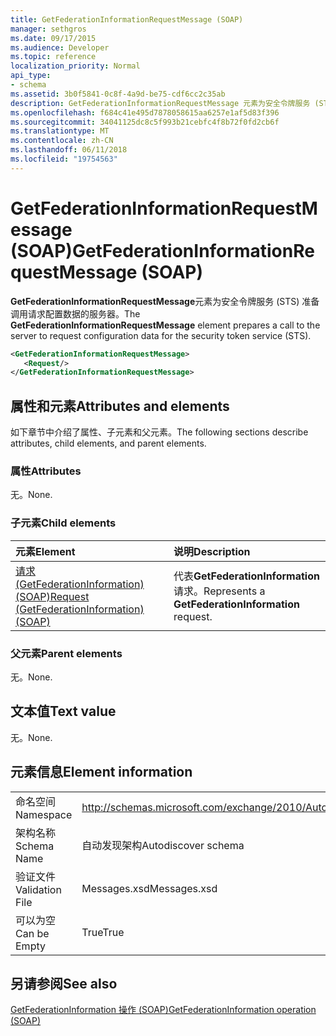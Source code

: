 ```yaml
---
title: GetFederationInformationRequestMessage (SOAP)
manager: sethgros
ms.date: 09/17/2015
ms.audience: Developer
ms.topic: reference
localization_priority: Normal
api_type:
- schema
ms.assetid: 3b0f5841-0c8f-4a9d-be75-cdf6cc2c35ab
description: GetFederationInformationRequestMessage 元素为安全令牌服务 (STS) 准备调用请求配置数据的服务器。
ms.openlocfilehash: f684c41e495d7878058615aa6257e1af5d83f396
ms.sourcegitcommit: 34041125dc8c5f993b21cebfc4f8b72f0fd2cb6f
ms.translationtype: MT
ms.contentlocale: zh-CN
ms.lasthandoff: 06/11/2018
ms.locfileid: "19754563"
---
```

# <a name="getfederationinformationrequestmessage-soap"></a><span data-ttu-id="17e16-103">GetFederationInformationRequestMessage (SOAP)</span><span class="sxs-lookup"><span data-stu-id="17e16-103">GetFederationInformationRequestMessage (SOAP)</span></span>

<span data-ttu-id="17e16-104">**GetFederationInformationRequestMessage**元素为安全令牌服务 (STS) 准备调用请求配置数据的服务器。</span><span class="sxs-lookup"><span data-stu-id="17e16-104">The **GetFederationInformationRequestMessage** element prepares a call to the server to request configuration data for the security token service (STS).</span></span> 
  
```XML
<GetFederationInformationRequestMessage>
   <Request/>
</GetFederationInformationRequestMessage>

```

## <a name="attributes-and-elements"></a><span data-ttu-id="17e16-105">属性和元素</span><span class="sxs-lookup"><span data-stu-id="17e16-105">Attributes and elements</span></span>

<span data-ttu-id="17e16-106">如下章节中介绍了属性、子元素和父元素。</span><span class="sxs-lookup"><span data-stu-id="17e16-106">The following sections describe attributes, child elements, and parent elements.</span></span>
  
### <a name="attributes"></a><span data-ttu-id="17e16-107">属性</span><span class="sxs-lookup"><span data-stu-id="17e16-107">Attributes</span></span>

<span data-ttu-id="17e16-108">无。</span><span class="sxs-lookup"><span data-stu-id="17e16-108">None.</span></span>
  
### <a name="child-elements"></a><span data-ttu-id="17e16-109">子元素</span><span class="sxs-lookup"><span data-stu-id="17e16-109">Child elements</span></span>

|<span data-ttu-id="17e16-110">**元素**</span><span class="sxs-lookup"><span data-stu-id="17e16-110">**Element**</span></span>|<span data-ttu-id="17e16-111">**说明**</span><span class="sxs-lookup"><span data-stu-id="17e16-111">**Description**</span></span>|
|:-----|:-----|
|[<span data-ttu-id="17e16-112">请求 (GetFederationInformation) (SOAP)</span><span class="sxs-lookup"><span data-stu-id="17e16-112">Request (GetFederationInformation) (SOAP)</span></span>](request-getfederationinformationsoap.md) <br/> |<span data-ttu-id="17e16-113">代表**GetFederationInformation**请求。</span><span class="sxs-lookup"><span data-stu-id="17e16-113">Represents a **GetFederationInformation** request.</span></span>  <br/> |
   
### <a name="parent-elements"></a><span data-ttu-id="17e16-114">父元素</span><span class="sxs-lookup"><span data-stu-id="17e16-114">Parent elements</span></span>

<span data-ttu-id="17e16-115">无。</span><span class="sxs-lookup"><span data-stu-id="17e16-115">None.</span></span>
  
## <a name="text-value"></a><span data-ttu-id="17e16-116">文本值</span><span class="sxs-lookup"><span data-stu-id="17e16-116">Text value</span></span>

<span data-ttu-id="17e16-117">无。</span><span class="sxs-lookup"><span data-stu-id="17e16-117">None.</span></span>
  
## <a name="element-information"></a><span data-ttu-id="17e16-118">元素信息</span><span class="sxs-lookup"><span data-stu-id="17e16-118">Element information</span></span>

|||
|:-----|:-----|
|<span data-ttu-id="17e16-119">命名空间</span><span class="sxs-lookup"><span data-stu-id="17e16-119">Namespace</span></span>  <br/> |http://schemas.microsoft.com/exchange/2010/Autodiscover  <br/> |
|<span data-ttu-id="17e16-120">架构名称</span><span class="sxs-lookup"><span data-stu-id="17e16-120">Schema Name</span></span>  <br/> |<span data-ttu-id="17e16-121">自动发现架构</span><span class="sxs-lookup"><span data-stu-id="17e16-121">Autodiscover schema</span></span>  <br/> |
|<span data-ttu-id="17e16-122">验证文件</span><span class="sxs-lookup"><span data-stu-id="17e16-122">Validation File</span></span>  <br/> |<span data-ttu-id="17e16-123">Messages.xsd</span><span class="sxs-lookup"><span data-stu-id="17e16-123">Messages.xsd</span></span>  <br/> |
|<span data-ttu-id="17e16-124">可以为空</span><span class="sxs-lookup"><span data-stu-id="17e16-124">Can be Empty</span></span>  <br/> |<span data-ttu-id="17e16-125">True</span><span class="sxs-lookup"><span data-stu-id="17e16-125">True</span></span>  <br/> |
   
## <a name="see-also"></a><span data-ttu-id="17e16-126">另请参阅</span><span class="sxs-lookup"><span data-stu-id="17e16-126">See also</span></span>



[<span data-ttu-id="17e16-127">GetFederationInformation 操作 (SOAP)</span><span class="sxs-lookup"><span data-stu-id="17e16-127">GetFederationInformation operation (SOAP)</span></span>](getfederationinformation-operation-soap.md)

